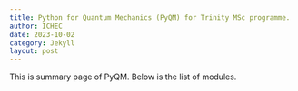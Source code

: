 ```yaml
---
title: Python for Quantum Mechanics (PyQM) for Trinity MSc programme.
author: ICHEC
date: 2023-10-02
category: Jekyll
layout: post
---
```


This is summary page of PyQM. Below is the list of modules.

